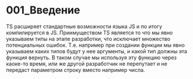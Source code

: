 # 001_Введение

TS расширяет стандартные возможности языка JS и по итогу компилируется в JS. Приимуществом TS является то что мы явно указываем типы на этапе разработки, что исключает множество потенциальных ошибок. Т.е. например при создании функции мы явно указываем каких типов будут у нее аргументы, и какой тип должны эта функция вернуть. В таком случае мы используя эту функцию через каоке-то время, или же другой разработчик не перепутает и не передаст параметром строку вместо например числа.